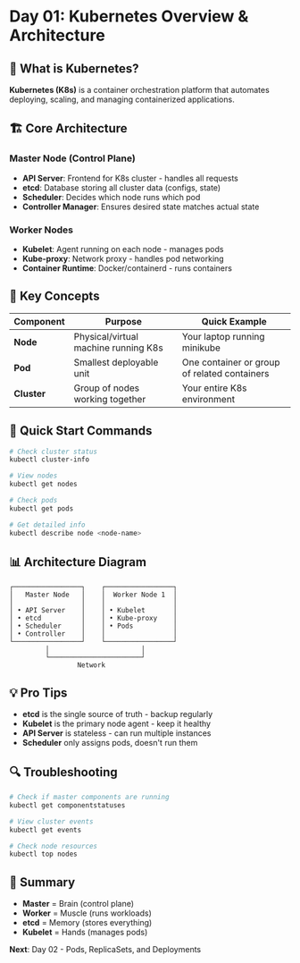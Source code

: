 # Day 01: Kubernetes Overview & Architecture

## 🎯 What is Kubernetes?

**Kubernetes (K8s)** is a container orchestration platform that automates deploying, scaling, and managing containerized applications.

## 🏗️ Core Architecture

### Master Node (Control Plane)
- **API Server**: Frontend for K8s cluster - handles all requests
- **etcd**: Database storing all cluster data (configs, state)
- **Scheduler**: Decides which node runs which pod
- **Controller Manager**: Ensures desired state matches actual state

### Worker Nodes
- **Kubelet**: Agent running on each node - manages pods
- **Kube-proxy**: Network proxy - handles pod networking
- **Container Runtime**: Docker/containerd - runs containers

## 🔑 Key Concepts

| Component | Purpose | Quick Example |
|-----------|---------|---------------|
| **Node** | Physical/virtual machine running K8s | Your laptop running minikube |
| **Pod** | Smallest deployable unit | One container or group of related containers |
| **Cluster** | Group of nodes working together | Your entire K8s environment |

## 🚀 Quick Start Commands

```bash
# Check cluster status
kubectl cluster-info

# View nodes
kubectl get nodes

# Check pods
kubectl get pods

# Get detailed info
kubectl describe node <node-name>
```

## 📊 Architecture Diagram

```
┌─────────────────┐    ┌─────────────────┐
│   Master Node   │    │  Worker Node 1  │
│                 │    │                 │
│ • API Server    │    │ • Kubelet       │
│ • etcd          │    │ • Kube-proxy    │
│ • Scheduler     │    │ • Pods          │
│ • Controller    │    │                 │
└─────────────────┘    └─────────────────┘
         │                       │
         └───────────────────────┘
                 Network
```

## 💡 Pro Tips

- **etcd** is the single source of truth - backup regularly
- **Kubelet** is the primary node agent - keep it healthy
- **API Server** is stateless - can run multiple instances
- **Scheduler** only assigns pods, doesn't run them

## 🔍 Troubleshooting

```bash
# Check if master components are running
kubectl get componentstatuses

# View cluster events
kubectl get events

# Check node resources
kubectl top nodes
```

## 📝 Summary

- **Master** = Brain (control plane)
- **Worker** = Muscle (runs workloads)
- **etcd** = Memory (stores everything)
- **Kubelet** = Hands (manages pods)

**Next**: Day 02 - Pods, ReplicaSets, and Deployments 